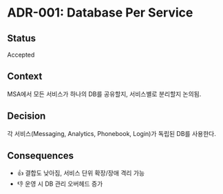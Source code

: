 # ADR-001: Database Per Service

## Status
Accepted

## Context
MSA에서 모든 서비스가 하나의 DB를 공유할지, 서비스별로 분리할지 논의됨.

## Decision
각 서비스(Messaging, Analytics, Phonebook, Login)가 독립된 DB를 사용한다.

## Consequences
- 👍 결합도 낮아짐, 서비스 단위 확장/장애 격리 가능
- 👎 운영 시 DB 관리 오버헤드 증가

